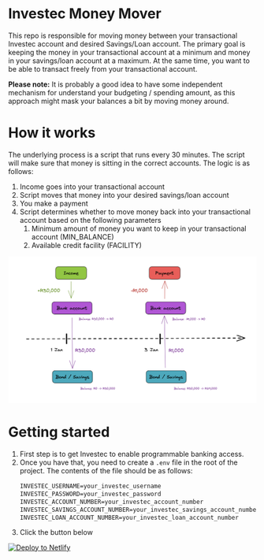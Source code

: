 # Investec Money Mover

This repo is responsible for moving money between your transactional Investec account 
and desired Savings/Loan account. The primary goal is keeping the money in your 
transactional account at a minimum and money in your savings/loan account at a maximum.
At the same time, you want to be able to transact freely from your transactional account.

**Please note:**
It is probably a good idea to have some independent mechanism for understand your budgeting 
/ spending amount, as this approach might mask your balances a bit by moving money around.


# How it works
The underlying process is a script that runs every 30 minutes. The script will make sure
that money is sitting in the correct accounts. The logic is as follows:

1. Income goes into your transactional account
2. Script moves that money into your desired savings/loan account
3. You make a payment
4. Script determines whether to move money back into your transactional account 
based on the following parameters
   1. Minimum amount of money you want to keep in your transactional account (MIN_BALANCE)
   2. Available credit facility (FACILITY)

![Diagram](docs/diagram.png "Diagram")


# Getting started
1. First step is to get Investec to enable programmable banking access.
2. Once you have that, you need to create a `.env` file in the root of the project. 
   The contents of the file should be as follows:
   ```
   INVESTEC_USERNAME=your_investec_username
   INVESTEC_PASSWORD=your_investec_password
   INVESTEC_ACCOUNT_NUMBER=your_investec_account_number
   INVESTEC_SAVINGS_ACCOUNT_NUMBER=your_investec_savings_account_number
   INVESTEC_LOAN_ACCOUNT_NUMBER=your_investec_loan_account_number
   ```
3. Click the button below

[![Deploy to Netlify](https://www.netlify.com/img/deploy/button.svg)](https://app.netlify.com/start/deploy?repository=https://github.com/netlify/netlify-statuskit)


